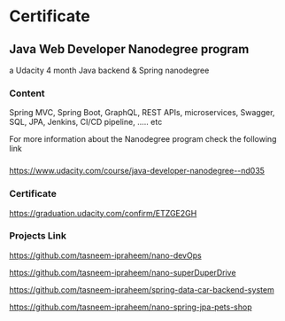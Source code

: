 # Certificate

## Java Web Developer Nanodegree program
a Udacity 4 month Java backend & Spring nanodegree

### Content
Spring MVC, Spring Boot, GraphQL, REST APIs, microservices, Swagger, 
SQL, JPA, Jenkins, CI/CD pipeline, ..... etc

For more information about the Nanodegree program check the following link
###
https://www.udacity.com/course/java-developer-nanodegree--nd035


### Certificate 
https://graduation.udacity.com/confirm/ETZGE2GH


### Projects Link

https://github.com/tasneem-ipraheem/nano-devOps

https://github.com/tasneem-ipraheem/nano-superDuperDrive

https://github.com/tasneem-ipraheem/spring-data-car-backend-system

https://github.com/tasneem-ipraheem/nano-spring-jpa-pets-shop


